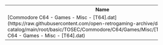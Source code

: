 <table>
<tr><th>Name</th><th>Size</th></tr>
<tr><td>
[Commodore C64 - Games - Misc - [T64].dat](https://raw.githubusercontent.com/open-retrogaming-archive/dat-catalog/main/root/basic/TOSEC/Commodore/C64/Games/Misc/[T64]/Commodore C64 - Games - Misc - [T64].dat)
</td><td>1606246</td></tr>
</table>
